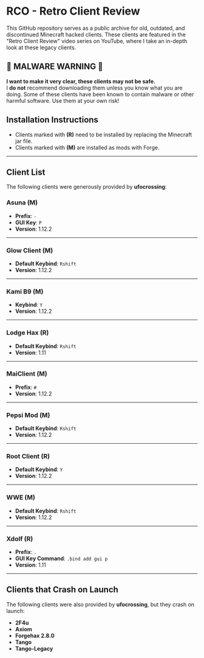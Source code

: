 # RCO - Retro Client Review

This GitHub repository serves as a public archive for old, outdated, and discontinued Minecraft hacked clients. These clients are featured in the "Retro Client Review" video series on YouTube, where I take an in-depth look at these legacy clients. 

## 🚨 MALWARE WARNING 🚨

**I want to make it very clear, these clients may not be safe.**  
I **do not** recommend downloading them unless you know what you are doing. Some of these clients have been known to contain malware or other harmful software. Use them at your own risk!

## Installation Instructions

- Clients marked with **(R)** need to be installed by replacing the Minecraft jar file.
- Clients marked with **(M)** are installed as mods with Forge.

---

## Client List

The following clients were generously provided by **ufocrossing**:

### Asuna (M)
- **Prefix**: `-`
- **GUI Key**: `P`
- **Version**: 1.12.2

---

### Glow Client (M)
- **Default Keybind**: `Rshift`
- **Version**: 1.12.2

---

### Kami B9 (M)
- **Keybind**: `Y`
- **Version**: 1.12.2

---

### Lodge Hax (R)
- **Default Keybind**: `Rshift`
- **Version**: 1.11

---

### MaiClient (M)
- **Prefix**: `#`
- **Version**: 1.12.2

---

### Pepsi Mod (M)
- **Default Keybind**: `Rshift`
- **Version**: 1.12.2

---

### Root Client (R)
- **Default Keybind**: `Y`
- **Version**: 1.12.2

---

### WWE (M)
- **Default Keybind**: `Rshift`
- **Version**: 1.12.2

---

### Xdolf (R)
- **Prefix**: `.`
- **GUI Key Command**: `.bind add gui p`
- **Version**: 1.11

---

## Clients that Crash on Launch

The following clients were also provided by **ufocrossing**, but they crash on launch:

- **2F4u**
- **Axiom**
- **Forgehax 2.8.0**
- **Tango**
- **Tango-Legacy**
